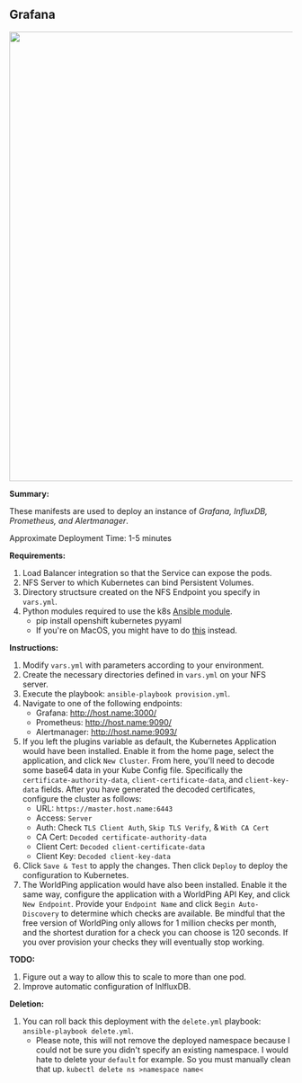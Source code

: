 ## Grafana

<p align="center">
  <img src="https://raw.githubusercontent.com/zimmertr/Kubernetes-Manifests/master/Grafana/screenshot.png" width="800">
</p>

**Summary:**

These manifests are used to deploy an instance of *Grafana, InfluxDB, Prometheus, and Alertmanager*. 

Approximate Deployment Time: 1-5 minutes

**Requirements:**  

1. Load Balancer integration so that the Service can expose the pods.
2. NFS Server to which Kubernetes can bind Persistent Volumes.
3. Directory structsure created on the NFS Endpoint you specify in `vars.yml`.
4. Python modules required to use the k8s [Ansible module](https://docs.ansible.com/ansible/latest/modules/k8s_module.html).    
    * pip install openshift kubernetes pyyaml 
    * If you're on MacOS, you might have to do [this](https://github.com/ansible/ansible/issues/43637#issuecomment-443495763) instead.

**Instructions:**  

1. Modify `vars.yml` with parameters according to your environment.
2. Create the necessary directories defined in `vars.yml` on your NFS server.
3. Execute the playbook: `ansible-playbook provision.yml`.  
4. Navigate to one of the following endpoints:
    * Grafana: http://host.name:3000/
    * Prometheus: http://host.name:9090/
    * Alertmanager: http://host.name:9093/
5. If you left the plugins variable as default, the Kubernetes Application would have been installed. Enable it from the home page, select the application, and click `New Cluster`. From here, you'll need to decode some base64 data in your Kube Config file. Specifically the `certificate-authority-data`, `client-certificate-data`, and `client-key-data` fields. After you have generated the decoded certificates, configure the cluster as follows:
    * URL: `https://master.host.name:6443`
    * Access: `Server`
    * Auth: Check `TLS Client Auth`, `Skip TLS Verify`, & `With CA Cert`
    * CA Cert: `Decoded certificate-authority-data`
    * Client Cert: `Decoded client-certificate-data`
    * Client Key: `Decoded client-key-data`
6. Click `Save & Test` to apply the changes. Then click `Deploy` to deploy the configuration to Kubernetes. 
7. The WorldPing application would have also been installed. Enable it the same way, configure the application with a WorldPing API Key, and click `New Endpoint`. Provide your `Endpoint Name` and click `Begin Auto-Discovery` to determine which checks are available. Be mindful that the free version of WorldPing only allows for 1 million checks per month, and the shortest duration for a check you can choose is 120 seconds. If you over provision your checks they will eventually stop working. 

**TODO:**

1. Figure out a way to allow this to scale to more than one pod.
2. Improve automatic configuration of InlfluxDB.

**Deletion:**  

1. You can roll back this deployment with the `delete.yml` playbook: `ansible-playbook delete.yml`.
    * Please note, this will not remove the deployed namespace because I could not be sure you didn't specify an existing namespace. I would hate to delete your `default` for example. So you must manually clean that up. `kubectl delete ns >namespace name<`
